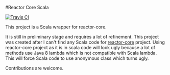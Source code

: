 #Reactor Core Scala

[![Travis CI](https://travis-ci.org/sinwe/reactor-core-scala.svg?branch=master)](https://travis-ci.org/sinwe/reactor-core-scala)

This project is a Scala wrapper for reactor-core.

It is still in preliminary stage and requires a lot of refinement.
This project was created after I can't find any Scala code for [reactor-core](https://github.com/reactor/reactor-core) project.
Using reactor-core project as it is in scala code will look ugly because
a lot of methods use Java 8 lambda which is not compatible with Scala lambda.
This will force Scala code to use anonymous class which turns ugly.

Contributions are welcome.